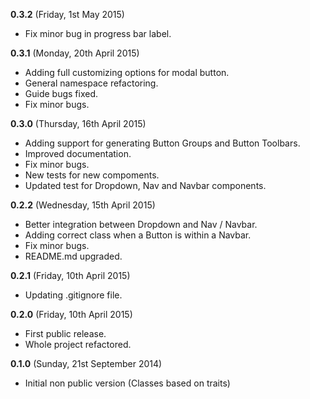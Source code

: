 **0.3.2** (Friday, 1st May 2015)

* Fix minor bug in progress bar label.

**0.3.1** (Monday, 20th April 2015)

* Adding full customizing options for modal button.
* General namespace refactoring.
* Guide bugs fixed.
* Fix minor bugs.

**0.3.0** (Thursday, 16th April 2015)

* Adding support for generating Button Groups and Button Toolbars.
* Improved documentation.
* Fix minor bugs.
* New tests for new compoments.
* Updated test for Dropdown, Nav and Navbar components.

**0.2.2** (Wednesday, 15th April 2015)

* Better integration between Dropdown and Nav / Navbar.
* Adding correct class when a Button is within a Navbar.
* Fix minor bugs.
* README.md upgraded.

**0.2.1** (Friday, 10th April 2015)

* Updating .gitignore file.

**0.2.0** (Friday, 10th April 2015)

* First public release.
* Whole project refactored.

**0.1.0** (Sunday, 21st September 2014)

* Initial non public version (Classes based on traits)
